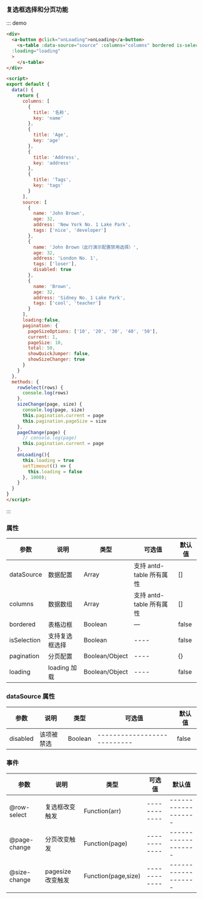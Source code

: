 ### 复选框选择和分页功能

::: demo

```html
<div>
  <a-button @click="onLoading">onLoading</a-button>
	<s-table :data-source="source" :columns="columns" bordered is-selection @row-select="rowSelect" :pagination="pagination" @size-change="sizeChange" @page-change="pageChange"
  :loading="loading"
  >
	</s-table>
</div>

<script>
export default {
  data() {
    return {
      columns: [
        {
          title: '名称',
          key: 'name'
        },
        {
          title: 'Age',
          key: 'age'
        },
        {
          title: 'Address',
          key: 'address'
        },
        {
          title: 'Tags',
          key: 'tags'
        }
      ],
      source: [
        {
          name: 'John Brown',
          age: 32,
          address: 'New York No. 1 Lake Park',
          tags: ['nice', 'developer']
        },
        {
          name: 'John Brown（此行演示配置禁用选择）',
          age: 32,
          address: 'London No. 1',
          tags: ['loser'],
          disabled: true
        },
        {
          name: 'Brown',
          age: 32,
          address: 'Sidney No. 1 Lake Park',
          tags: ['cool', 'teacher']
        }
      ],
      loading:false,
      pagination: {
        pageSizeOptions: ['10', '20', '30', '40', '50'],
        current: 1,
        pageSize: 10,
        total: 50,
        showQuickJumper: false,
        showSizeChanger: true
      }
    }
  },
  methods: {
    rowSelect(rows) {
      console.log(rows)
    },
    sizeChange(page, size) {
      console.log(page, size)
      this.pagination.current = page
      this.pagination.pageSize = size
    },
    pageChange(page) {
      // console.log(page)
      this.pagination.current = page
    },
    onLoading(){
      this.loading = true
      setTimeout(() => {
        this.loading = false
      }, 1000);
    }
  }
}
</script>
```

:::

### 属性

| 参数        | 说明           | 类型           | 可选值                   | 默认值 |
| ----------- | -------------- | -------------- | ------------------------ | ------ |
| dataSource  | 数据配置       | Array          | 支持 antd-table 所有属性 | []     |
| columns     | 数据数组       | Array          | 支持 antd-table 所有属性 | []     |
| bordered    | 表格边框       | Boolean        | —                        | false  |
| isSelection | 支持复选框选择 | Boolean        | ----                     | false  |
| pagination  | 分页配置       | Boolean/Object | ----                     | {}     |
| loading    | loading 加载    | Boolean/Object | ----                     | false  |

### dataSource 属性

| 参数     | 说明       | 类型    | 可选值                      | 默认值 |
| -------- | ---------- | ------- | --------------------------- | ------ |
| disabled | 该项被禁选 | Boolean | --------------------------- | false  |

### 事件

| 参数         | 说明              | 类型                | 可选值       | 默认值              |
| ------------ | ----------------- | ------------------- | ------------ | ------------------- |
| @row-select  | 复选框改变触发    | Function(arr)       | ------------ | ------------------- |
| @page-change | 分页改变触发      | Function(page)      | ------------ | ------------------- |
| @size-change | pagesize 改变触发 | Function(page,size) | ------------ | ------------------- |
